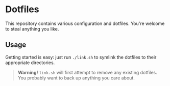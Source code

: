 # Dotfiles

This repository contains various configuration and dotfiles. You're welcome to
steal anything you like.

## Usage

Getting started is easy: just run `./link.sh` to symlink the dotfiles to their
appropriate directories.

> **Warning!** `link.sh` will first attempt to remove any existing dotfiles. You
> probably want to back up anything you care about.
